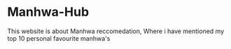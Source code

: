 # Manhwa-Hub
This website is about Manhwa reccomedation, Where i have  mentioned my  top 10 personal favourite manhwa's
